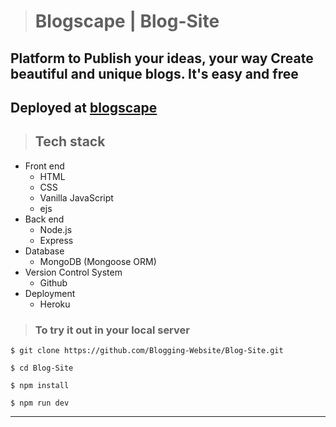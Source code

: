 > # Blogscape | Blog-Site

## Platform to Publish your ideas, your way Create beautiful and unique blogs. It's easy and free

## Deployed at [blogscape](https://blogscape-blog-site.herokuapp.com/)

> ## Tech stack
* Front end
    - HTML
    - CSS
    - Vanilla JavaScript
    - ejs
* Back end
    - Node.js
    - Express
* Database
    - MongoDB (Mongoose ORM)
* Version Control System
    - Github
* Deployment
    - Heroku

> ### To try it out in your local server
``` git
$ git clone https://github.com/Blogging-Website/Blog-Site.git
```
``` git
$ cd Blog-Site
```
``` git
$ npm install
```
``` git
$ npm run dev
```
---
